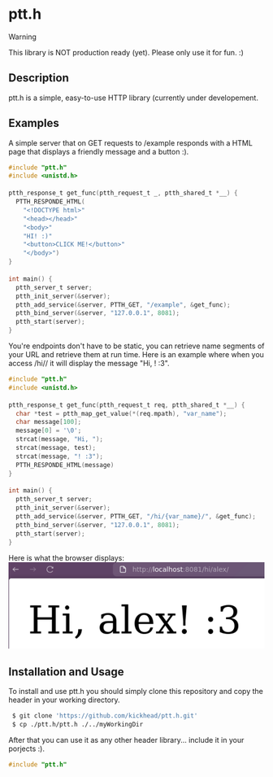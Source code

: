 # ptt.h

> [!WARNING]
> This library is NOT production ready (yet). Please only use it for fun. :)

## Description
ptt.h is a simple, easy-to-use HTTP library (currently under developement.

## Examples
A simple server that on GET requests to /example responds with a HTML page that displays a friendly message and a button :).

```c
#include "ptt.h"
#include <unistd.h>

ptth_response_t get_func(ptth_request_t _, ptth_shared_t *__) {
  PTTH_RESPONDE_HTML(
    "<!DOCTYPE html>"
    "<head></head>"
    "<body>"
    "HI! :)"
    "<button>CLICK ME!</button>"
    "</body>")
}

int main() {
  ptth_server_t server;
  ptth_init_server(&server);
  ptth_add_service(&server, PTTH_GET, "/example", &get_func);
  ptth_bind_server(&server, "127.0.0.1", 8081);
  ptth_start(server);
}
```
You're endpoints don't have to be static, you can retrieve name segments of your URL and retrieve them at run time. Here is an example where when you access /hi/<name>/ it will display the message "Hi, <name>! :3".
```c
#include "ptt.h"
#include <unistd.h>

ptth_response_t get_func(ptth_request_t req, ptth_shared_t *__) {
  char *test = ptth_map_get_value(*(req.mpath), "var_name");
  char message[100];
  message[0] = '\0';
  strcat(message, "Hi, ");
  strcat(message, test);
  strcat(message, "! :3");
  PTTH_RESPONDE_HTML(message)
}

int main() {
  ptth_server_t server;
  ptth_init_server(&server);
  ptth_add_service(&server, PTTH_GET, "/hi/{var_name}/", &get_func);
  ptth_bind_server(&server, "127.0.0.1", 8081);
  ptth_start(server);
}
```
Here is what the browser displays:
![example_hi](./plus/hi_alex.png)

## Installation and Usage
To install and use ptt.h you should simply clone this repository and copy the header in your working directory.

```sh 
 $ git clone 'https://github.com/kickhead/ptt.h.git'
 $ cp ./ptt.h/ptt.h ./../myWorkingDir
```
After that you can use it as any other header library... include it in your porjects :).
```c 
#include "ptt.h"
```

